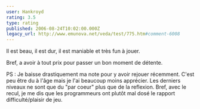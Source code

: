```yaml
---
user: Hankroyd
rating: 3.5
type: rating
published: 2006-08-24T10:02:00.000Z
legacy_url: http://www.emunova.net/veda/test/775.htm#comment-6008
---
```

Il est beau, il est dur, il est maniable et très fun à jouer.

Bref, a avoir à tout prix pour passer un bon moment de détente.

PS : Je baisse drastiquement ma note pour y avoir rejouer récemment. C'est peu être du à l'âge mais je l'ai beaucoup moins apprécier. Les derniers niveaux ne sont que du "par coeur" plus que de la reflexion. Bref, avec le recul, je me dis que les programmeurs ont plutôt mal dosé le rapport difficulté/plaisir de jeu.